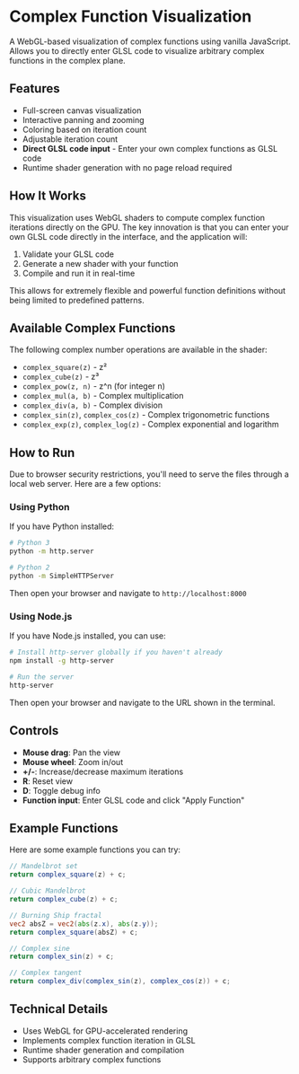# Complex Function Visualization

A WebGL-based visualization of complex functions using vanilla JavaScript. Allows you to directly enter GLSL code to visualize arbitrary complex functions in the complex plane.

## Features

- Full-screen canvas visualization
- Interactive panning and zooming
- Coloring based on iteration count
- Adjustable iteration count
- **Direct GLSL code input** - Enter your own complex functions as GLSL code
- Runtime shader generation with no page reload required

## How It Works

This visualization uses WebGL shaders to compute complex function iterations directly on the GPU. The key innovation is that you can enter your own GLSL code directly in the interface, and the application will:

1. Validate your GLSL code
2. Generate a new shader with your function
3. Compile and run it in real-time

This allows for extremely flexible and powerful function definitions without being limited to predefined patterns.

## Available Complex Functions

The following complex number operations are available in the shader:

- `complex_square(z)` - z²
- `complex_cube(z)` - z³
- `complex_pow(z, n)` - z^n (for integer n)
- `complex_mul(a, b)` - Complex multiplication
- `complex_div(a, b)` - Complex division
- `complex_sin(z)`, `complex_cos(z)` - Complex trigonometric functions
- `complex_exp(z)`, `complex_log(z)` - Complex exponential and logarithm

## How to Run

Due to browser security restrictions, you'll need to serve the files through a local web server. Here are a few options:

### Using Python

If you have Python installed:

```bash
# Python 3
python -m http.server

# Python 2
python -m SimpleHTTPServer
```

Then open your browser and navigate to `http://localhost:8000`

### Using Node.js

If you have Node.js installed, you can use:

```bash
# Install http-server globally if you haven't already
npm install -g http-server

# Run the server
http-server
```

Then open your browser and navigate to the URL shown in the terminal.

## Controls

- **Mouse drag**: Pan the view
- **Mouse wheel**: Zoom in/out
- **+/-**: Increase/decrease maximum iterations
- **R**: Reset view
- **D**: Toggle debug info
- **Function input**: Enter GLSL code and click "Apply Function"

## Example Functions

Here are some example functions you can try:

```glsl
// Mandelbrot set
return complex_square(z) + c;

// Cubic Mandelbrot
return complex_cube(z) + c;

// Burning Ship fractal
vec2 absZ = vec2(abs(z.x), abs(z.y));
return complex_square(absZ) + c;

// Complex sine
return complex_sin(z) + c;

// Complex tangent
return complex_div(complex_sin(z), complex_cos(z)) + c;
```

## Technical Details

- Uses WebGL for GPU-accelerated rendering
- Implements complex function iteration in GLSL
- Runtime shader generation and compilation
- Supports arbitrary complex functions 